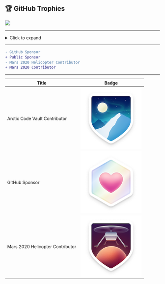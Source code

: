 ## 🏆 GitHub Trophies
![](https://github-profile-trophy.vercel.app/?username=a1ema&theme=radical&no-frame=false&no-bg=true&margin-w=4)

---

<details>
	<summary>Click to expand</summary>
	
```js
no text
```
</details>

---

```diff
- GitHub Sponsor
+ Public Sponsor
- Mars 2020 Helicopter Contributor
+ Mars 2020 Contributor
```
---

| Title | Badge |
| --- | --- |
Arctic Code Vault Contributor | ![Arctic Code Vault Contributor Achievement Badge](/images/2021-04-19-2022-06-09/badge-arctic-code-vault-small.png)
GitHub Sponsor | ![GitHub Sponsor Achievement Badge](/images/2021-04-19-2022-06-09/badge-sponsors-small.png)
Mars 2020 Helicopter Contributor | ![Mars 2020 Helicopter Contributor Achievement Badge](images/2021-04-19-2022-06-09/badge-mars-2020-small.png)



